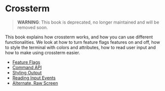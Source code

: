 # Crossterm

> **WARNING**: This book is deprecated, no longer maintained and will be
> removed soon.

This book explains how crossterm works, and how you can use different functionalities. 
We look at how to turn feature flags features on and off, how to style the terminal with colors and attributes, 
how to read user input and how to make using crossterm easier.

- [Feature Flags](feature_flags.md)
- [Command API](command.md)
- [Styling Output](styling.md)
- [Reading Input Events](input.md)
- [Alternate, Raw Screen](screen.md)
